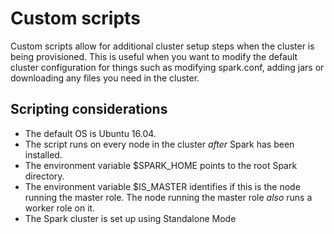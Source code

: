 # Custom scripts
Custom scripts allow for additional cluster setup steps when the cluster is being provisioned. This is useful
when you want to modify the default cluster configuration for things such as modifying spark.conf, adding jars
or downloading any files you need in the cluster.

## Scripting considerations

- The default OS is Ubuntu 16.04.
- The script runs on every node in the cluster _after_ Spark has been installed.
- The environment variable $SPARK_HOME points to the root Spark directory.
- The environment variable $IS\_MASTER identifies if this is the node running the master role. The node running the master role _also_ runs a worker role on it.
- The Spark cluster is set up using Standalone Mode
